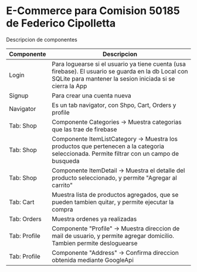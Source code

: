 
# E-Commerce para Comision 50185 de Federico Cipolletta

Descripcion de componentes

| Componente | Descripcion |
| ----------- | ----------- |
| Login | Para loguearse si el usuario ya tiene cuenta (usa firebase). El usuario se guarda en la db Local con SQLite para mantener la sesion iniciada si se cierra la App |
| Signup | Para crear una cuenta nueva|
| Navigator | Es un tab navigator, con Shpo, Cart, Orders y profile |
| Tab: Shop | Componente Categories -> Muestra categorias que las trae de firebase |
| Tab: Shop | Componente ItemListCategory -> Muestra los productos que pertenecen a la categoria seleccionada. Permite filtrar con un campo de busqueda |
| Tab: Shop | Componente ItemDetail -> Muestra el detalle del producto seleccionado, y permite "Agregar al carrito" |
| Tab: Cart | Muestra lista de productos agregados, que se pueden tambien quitar, y permite ejecutar la compra |
| Tab: Orders | Muestra ordenes ya realizadas |
| Tab: Profile | Componente "Profile" -> Muestra direccion de mail de usuario, y permite agregar domicilio. Tambien permite desloguearse  |
| Tab: Profile | Componente "Address" -> Confirma direccion obtenida mediante GoogleApi  |



